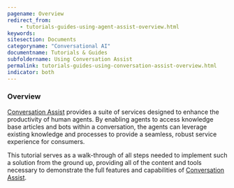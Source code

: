 ```yaml
---
pagename: Overview
redirect_from:
    - tutorials-guides-using-agent-assist-overview.html
keywords:
sitesection: Documents
categoryname: "Conversational AI"
documentname: Tutorials & Guides
subfoldername: Using Conversation Assist
permalink: tutorials-guides-using-conversation-assist-overview.html
indicator: both
---
```


### Overview

[Conversation Assist](conversation-assist-overview.html) provides a suite of services designed to enhance the productivity of human agents. By enabling agents to access knowledge base articles and bots within a conversation, the agents can leverage existing knowledge and processes to provide a seamless, robust service experience for consumers. 

This tutorial serves as a walk-through of all steps needed to implement such a solution from the ground up, providing all of the content and tools necessary to demonstrate the full features and capabilities of [Conversation Assist](conversation-assist-overview.html).
